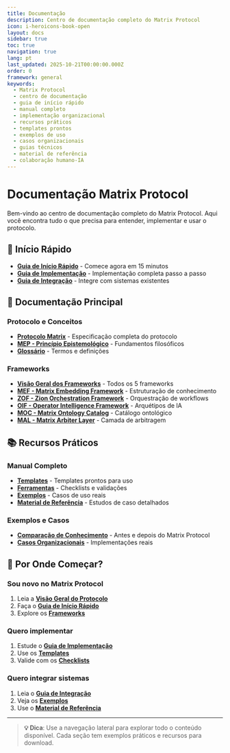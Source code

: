 ```yaml
---
title: Documentação
description: Centro de documentação completo do Matrix Protocol
icon: i-heroicons-book-open
layout: docs
sidebar: true
toc: true
navigation: true
lang: pt
last_updated: 2025-10-21T00:00:00.000Z
order: 0
framework: general
keywords:
  - Matrix Protocol
  - centro de documentação
  - guia de início rápido
  - manual completo
  - implementação organizacional
  - recursos práticos
  - templates prontos
  - exemplos de uso
  - casos organizacionais
  - guias técnicos
  - material de referência
  - colaboração humano-IA
---
```

# Documentação Matrix Protocol

Bem-vindo ao centro de documentação completo do Matrix Protocol. Aqui você encontra tudo o que precisa para entender, implementar e usar o protocolo.

## 🚀 Início Rápido

- **[Guia de Início Rápido](./quickstart)** - Comece agora em 15 minutos
- **[Guia de Implementação](./implementation)** - Implementação completa passo a passo
- **[Guia de Integração](./integration)** - Integre com sistemas existentes

## 📖 Documentação Principal

### Protocolo e Conceitos
- **[Protocolo Matrix](./protocol)** - Especificação completa do protocolo
- **[MEP - Princípio Epistemológico](./mep)** - Fundamentos filosóficos
- **[Glossário](./glossary)** - Termos e definições

### Frameworks
- **[Visão Geral dos Frameworks](./frameworks)** - Todos os 5 frameworks
- **[MEF - Matrix Embedding Framework](./frameworks/mef)** - Estruturação de conhecimento
- **[ZOF - Zion Orchestration Framework](./frameworks/zof)** - Orquestração de workflows
- **[OIF - Operator Intelligence Framework](./frameworks/oif)** - Arquétipos de IA
- **[MOC - Matrix Ontology Catalog](./frameworks/moc)** - Catálogo ontológico
- **[MAL - Matrix Arbiter Layer](./frameworks/mal)** - Camada de arbitragem

## 📚 Recursos Práticos

### Manual Completo
- **[Templates](./manual/templates)** - Templates prontos para uso
- **[Ferramentas](./manual/tools)** - Checklists e validações
- **[Exemplos](./manual/examples)** - Casos de uso reais
- **[Material de Referência](./manual/reference)** - Estudos de caso detalhados

### Exemplos e Casos
- **[Comparação de Conhecimento](./examples)** - Antes e depois do Matrix Protocol
- **[Casos Organizacionais](./examples)** - Implementações reais

## 🎯 Por Onde Começar?

### Sou novo no Matrix Protocol
1. Leia a **[Visão Geral do Protocolo](./protocol)**
2. Faça o **[Guia de Início Rápido](./quickstart)**
3. Explore os **[Frameworks](./frameworks)**

### Quero implementar
1. Estude o **[Guia de Implementação](./implementation)**
2. Use os **[Templates](./manual/templates)**
3. Valide com os **[Checklists](./manual/tools)**

### Quero integrar sistemas
1. Leia o **[Guia de Integração](./integration)**
2. Veja os **[Exemplos](./examples)**
3. Use o **[Material de Referência](./manual/reference)**

---

> **💡 Dica**: Use a navegação lateral para explorar todo o conteúdo disponível. Cada seção tem exemplos práticos e recursos para download.